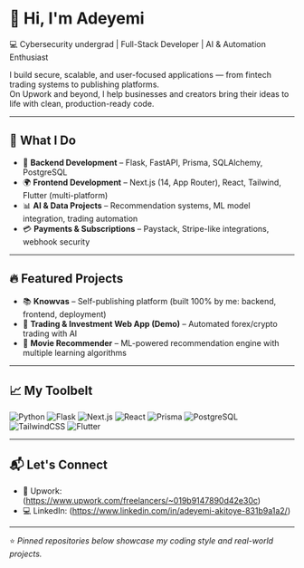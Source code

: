 # 👋 Hi, I'm Adeyemi

💻 Cybersecurity undergrad | Full-Stack Developer | AI & Automation Enthusiast  

I build secure, scalable, and user-focused applications — from fintech trading systems to publishing platforms.  
On Upwork and beyond, I help businesses and creators bring their ideas to life with clean, production-ready code.  

---

## 🚀 What I Do
- 🔐 **Backend Development** – Flask, FastAPI, Prisma, SQLAlchemy, PostgreSQL  
- 🌍 **Frontend Development** – Next.js (14, App Router), React, Tailwind, Flutter (multi-platform)  
- 📊 **AI & Data Projects** – Recommendation systems, ML model integration, trading automation  
- 💳 **Payments & Subscriptions** – Paystack, Stripe-like integrations, webhook security  

---

## 🔥 Featured Projects
- 📚 **Knowvas** – Self-publishing platform (built 100% by me: backend, frontend, deployment)  
- 💸 **Trading & Investment Web App (Demo)** – Automated forex/crypto trading with AI  
- 🎥 **Movie Recommender** – ML-powered recommendation engine with multiple learning algorithms  

---

## 📈 My Toolbelt
![Python](https://img.shields.io/badge/Python-3776AB?style=for-the-badge&logo=python&logoColor=white)
![Flask](https://img.shields.io/badge/Flask-000000?style=for-the-badge&logo=flask&logoColor=white)
![Next.js](https://img.shields.io/badge/Next.js-000000?style=for-the-badge&logo=next.js&logoColor=white)
![React](https://img.shields.io/badge/React-61DAFB?style=for-the-badge&logo=react&logoColor=black)
![Prisma](https://img.shields.io/badge/Prisma-2D3748?style=for-the-badge&logo=prisma&logoColor=white)
![PostgreSQL](https://img.shields.io/badge/PostgreSQL-4169E1?style=for-the-badge&logo=postgresql&logoColor=white)
![TailwindCSS](https://img.shields.io/badge/Tailwind_CSS-38B2AC?style=for-the-badge&logo=tailwind-css&logoColor=white)
![Flutter](https://img.shields.io/badge/Flutter-02569B?style=for-the-badge&logo=flutter&logoColor=white)

---

## 📬 Let's Connect
- 💼 Upwork: (https://www.upwork.com/freelancers/~019b9147890d42e30c)  
- 💻 LinkedIn: (https://www.linkedin.com/in/adeyemi-akitoye-831b9a1a2/)

---

⭐️ *Pinned repositories below showcase my coding style and real-world projects.*  
